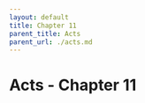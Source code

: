 ```yaml
---
layout: default
title: Chapter 11
parent_title: Acts
parent_url: ./acts.md
---
```


# Acts - Chapter 11
